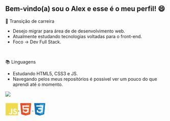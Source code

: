 ## Bem-vindo(a) sou o Alex e esse é o meu perfil! 😄

🎯 Transição de carreira <br>
- Desejo migrar para área de de desenvolvimento web. <br>
- Atualmente estudando tecnologias voltadas para o front-end.
- Foco -> Dev Full Stack.
<br>

📚 Linguagens <br>
- Estudando HTML5, CSS3 e JS. <br>
- Navegando pelos meus repositórios é possivel ver um pouco do que aprendi até o momento. <br>

 <div>
   <a href="https://github.com/AlexJjunio">
   <img height="180em" src="https://github-readme-stats.vercel.app/api?username=AlexJjunio&show_icons=true&theme=tokyonight&include_all_commits=true&count_private=true"/> <br>
</div>
  
  <div ><br>
  <img align="center" height ="40" alt="Js" src="https://raw.githubusercontent.com/devicons/devicon/master/icons/javascript/javascript-plain.svg">
  <img align="center" height ="40" alt="HTML" src="https://raw.githubusercontent.com/devicons/devicon/master/icons/html5/html5-original.svg">
  <img align="center" height ="40" alt="CSS" src="https://raw.githubusercontent.com/devicons/devicon/master/icons/css3/css3-original.svg">
</div>
